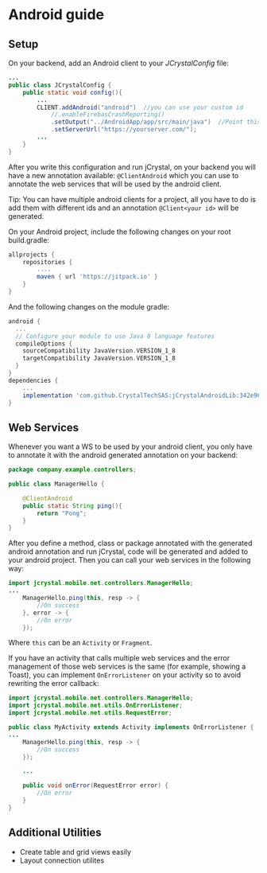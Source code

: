 # Android guide

## Setup

On your backend, add an Android client to your _JCrystalConfig_ file: 

```java
...
public class JCrystalConfig {
	public static void config(){
		...
		CLIENT.addAndroid("android")  //you can use your custom id
			//.enableFirebasCrashReporting()
			.setOutput("../AndroidApp/app/src/main/java")  //Point this to your android project src folder
			.setServerUrl("https://yourserver.com/");
    	...
	}
}
```

After you write this configuration and run jCrystal, on your backend you will have a new annotation available: `@ClientAndroid` which you can use to annotate the web services that will be used by the android client.

Tip: You can have multiple android clients for a project, all you have to do is add them with different ids and an annotation `@Client<your id>` will be generated.


On your Android project, include the following changes on your root build.gradle:
```gradle
allprojects {
    repositories {
		....
		maven { url 'https://jitpack.io' }
	}
}
```

And the following changes on the module gradle:
```gradle
android {
  ...
  // Configure your module to use Java 8 language features
  compileOptions {
    sourceCompatibility JavaVersion.VERSION_1_8
    targetCompatibility JavaVersion.VERSION_1_8
  }
}
dependencies {
    ...
    implementation 'com.github.CrystalTechSAS:jCrystalAndroidLib:342e96e77d'
}
```

## Web Services
Whenever you want a WS to be used by your android client, you only have to annotate it with the android generated annotation on your backend:

```java
package company.example.controllers;

public class ManagerHello {

	@ClientAndroid
	public static String ping(){
		return "Pong";
	}
}
```

After you define a method, class or package annotated  with the generated android annotation and run jCrystal, code will be generated and added to your android project. Then you can call your web services in the following way:

```java
import jcrystal.mobile.net.controllers.ManagerHello;
...
    ManagerHello.ping(this, resp -> {
      	//On success
    }, error -> {
		//On error
	});
```

Where `this` can be an `Activity` or `Fragment`.

If you have an activity that calls multiple web services and the error management of those web services is the same (for example, showing a Toast), you can implement `OnErrorListener` on your activity so to avoid rewriting the error callback: 

```java
import jcrystal.mobile.net.controllers.ManagerHello;
import jcrystal.mobile.net.utils.OnErrorListener;
import jcrystal.mobile.net.utils.RequestError;

public class MyActivity extends Activity implements OnErrorListener {
...
    ManagerHello.ping(this, resp -> {
      	//On success
    });

	...

	public void onError(RequestError error) {
		//On error
    }
}
```

## Additional Utilities

- Create table and grid views easily
- Layout connection utilites